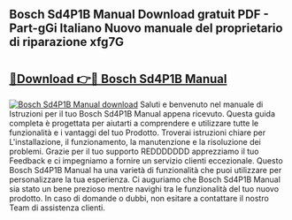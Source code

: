 ## Bosch Sd4P1B Manual Download gratuit PDF - Part-gGi Italiano Nuovo manuale del proprietario di riparazione xfg7G

# <h2><a href="http://dfgjqw7.blite.top/?on=Bosch+Sd4P1B+Manual">🔗Download 👉🔴 Bosch Sd4P1B Manual</a></h2>

[![Bosch Sd4P1B Manual download](https://i.imgur.com/lujVjoI.png)](http://dfgjqw7.blite.top/?on=Bosch+Sd4P1B+Manual)
Saluti e benvenuto nel manuale di Istruzioni per il tuo Bosch Sd4P1B Manual appena ricevuto. Questa guida completa è progettata per aiutarti a comprendere e utilizzare tutte le funzionalità e i vantaggi del tuo Prodotto. Troverai istruzioni chiare per L'installazione, il funzionamento, la manutenzione e la risoluzione dei problemi. Grazie per il tuo supporto REDDDDDDD apprezziamo il tuo Feedback e ci impegniamo a fornire un servizio clienti eccezionale. Questo Bosch Sd4P1B Manual ha una varietà di funzionalità che puoi utilizzare per personalizzare la tua esperienza. Ci auguriamo che Bosch Sd4P1B Manual sia stato un bene prezioso mentre navighi tra le funzionalità del tuo nuovo prodotto. In caso di domande o dubbi, non esitare a contattare il nostro Team di assistenza clienti.
